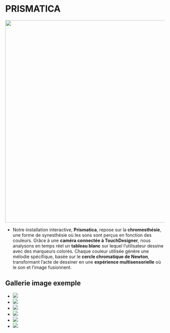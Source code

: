 # PRISMATICA

<picture>
  <source srcset="medias/images/logo/prismatica_logo_v2_dark@1024x.png" media="(prefers-color-scheme: dark)">
  <img src="medias/images/logo/prismatica_logo_v2_dark_1024x.png" alt=" " width="640">
</picture>

- Notre installation interactive, **Prismatica**, repose sur la **chromesthésie**, une forme de synesthésie où les sons sont perçus en fonction des couleurs. Grâce à une **caméra connectée à TouchDesigner**, nous analysons en temps réel un **tableau blanc** sur lequel l’utilisateur dessine avec des marqueurs colorés. Chaque couleur utilisée génère une mélodie spécifique, basée sur le **cercle chromatique de Newton**, transformant l’acte de dessiner en une **expérience multisensorielle** où le son et l’image fusionnent.

<!--
## Devrait être présent sur cette page:

- Bande-annonce
- Documentation vidéo de l'installation en action
-->

## Gallerie image exemple

- ![](/medias/images/installation/image_acceuil.jpg)
- ![](/medias/images/installation/image_acceuil_1.jpg)
- ![](/medias/images/installation/image_acceuil_2.jpg)
- ![](/medias/images/installation/image_acceuil_3.jpg)
- ![](/medias/images/installation/image_acceuil_4.jpg)
- ![](/medias/images/installation/image_acceuil_4.jpg)
<!--
